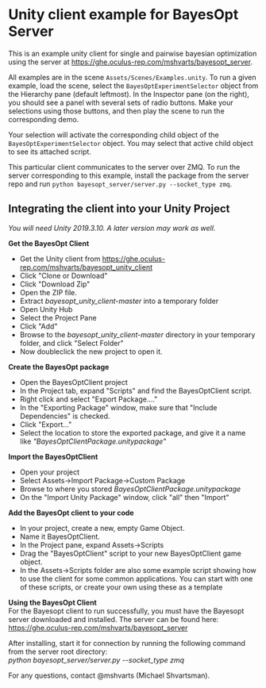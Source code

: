 # Unity client example for BayesOpt Server 

This is an example unity client for single and pairwise bayesian optimization using the server at https://ghe.oculus-rep.com/mshvarts/bayesopt_server. 

<!--The example scenes are in `Assets/Scenes/SingleProbitGP.unity` for single/"1AFC" and `Assets/Scenes/PairwiseProbitGP.unity` for pairwise/"2AFC". The main event loops for those are in `Assets/Scripts/EventLoopSingle.cs` and `Assets/Scripts/EventLoopPairwise.cs`-->

All examples are in the scene `Assets/Scenes/Examples.unity`. To run a given example, load the scene, select 
the `BayesOptExperimentSelector` object from the Hierarchy pane (default leftmost). In the Inspector pane (on the right), you 
should see a panel with several sets of radio buttons. Make your selections using those buttons, and then play the scene to run the corresponding demo. 

Your selection will activate the corresponding child object of the `BayesOptExperimentSelector` object. You may select that active child object to see its attached script.

This particular client communicates to the server over ZMQ. To run the server corresponding to this example, install the package from the server repo and run `python bayesopt_server/server.py --socket_type zmq`. 

## Integrating the client into your Unity Project ##

*You will need Unity 2019.3.10.  A later version may work as well.*

**Get the BayesOpt Client**

- Get the Unity client from https://ghe.oculus-rep.com/mshvarts/bayesopt_unity_client  
- Click "Clone or Download"  
- Click "Download Zip"  
- Open the ZIP file.  
- Extract _bayesopt_unity_client-master_ into a temporary folder 
- Open Unity Hub  
- Select the Project Pane  
- Click "Add"  
- Browse to the _bayesopt_unity_client-master_ directory in your temporary folder, and click "Select Folder"  
- Now doubleclick the new project to open it.

**Create the BayesOpt package**
 
- Open the BayesOptClient project
- In the Project tab, expand "Scripts" and find the BayesOptClient script.  
- Right click and select "Export Package…."  
- In the "Exporting Package" window, make sure that "Include Dependencies" is checked.  
- Click "Export…"  
- Select the location to store the exported package, and give it a name like _"BayesOptClientPackage.unitypackage"_  


**Import the BayesOptClient**

- Open your project
- Select Assets->Import Package->Custom Package
- Browse to where you stored _BayesOptClientPackage.unitypackage_
- On the "Import Unity Package" window, click "all" then "Import"

**Add the BayesOpt client to your code**
- In your project, create a new, empty Game Object.  
- Name it BayesOptClient.
- In the Project pane, expand Assets->Scripts
- Drag the "BayesOptClient" script to your new BayesOptClient game object.
- In the Assets->Scripts folder are also some example script showing how to use the client for some common applications.  You can start with one of these scripts, or create your own using these as a template

**Using the BayesOpt Client**  
For the Bayesopt client to run successfully, you must have the Bayesopt server downloaded and installed. The server can be found here:  
https://ghe.oculus-rep.com/mshvarts/bayesopt_server


After installing, start it for connection by running the following command from the server root directory:  
_python bayesopt_server/server.py --socket_type zmq_

For any questions, contact @mshvarts (Michael Shvartsman). 
